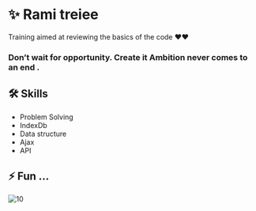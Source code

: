 
# ✨ Rami treiee 

Training aimed at reviewing the basics of the code ❤❤

### Don’t wait for opportunity. Create it Ambition never comes to an end .





## 🛠 Skills
- Problem Solving
- IndexDb
- Data structure
- Ajax
- API


## ⚡️ Fun ...


 ![10](https://github.com/Ahmad-Hamaideh/Rami-Trinee/assets/115453080/4146c97d-ca33-43bf-a6cb-c176d2e6638b)

